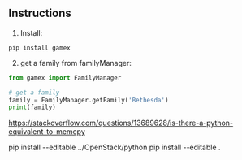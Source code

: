 ## Instructions

1. Install:

```
pip install gamex
```

2. get a family from familyManager:

```python
from gamex import FamilyManager

# get a family
family = FamilyManager.getFamily('Bethesda')
print(family)
```


https://stackoverflow.com/questions/13689628/is-there-a-python-equivalent-to-memcpy


pip install --editable ../OpenStack/python
pip install --editable .